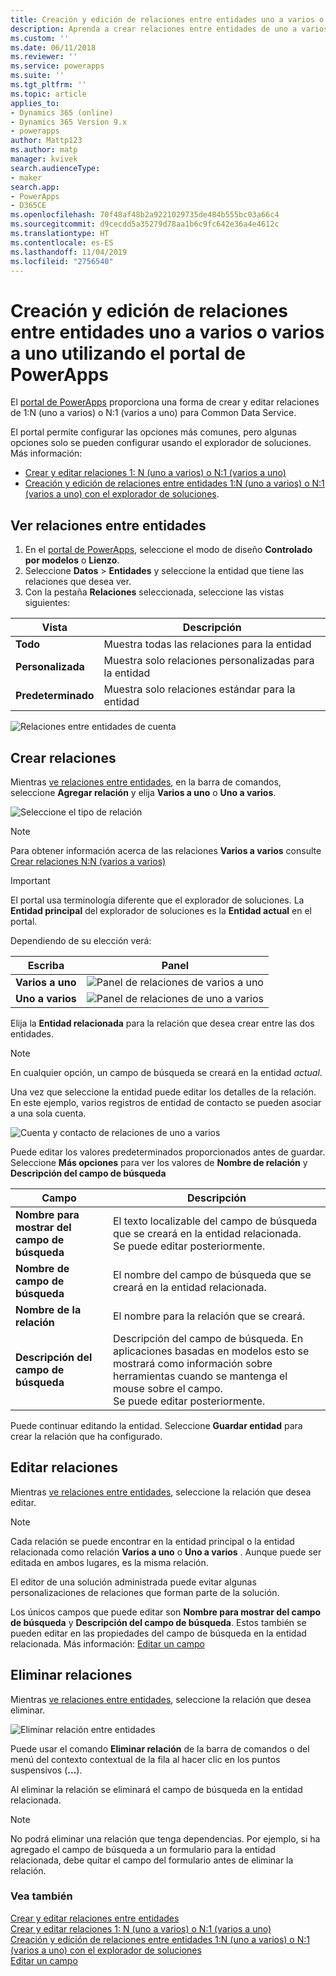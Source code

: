 ```yaml
---
title: Creación y edición de relaciones entre entidades uno a varios o varios a uno utilizando el portal de PowerApps | MicrosoftDocs
description: Aprenda a crear relaciones entre entidades de uno a varios o de varios a uno con el portal de PowerApps
ms.custom: ''
ms.date: 06/11/2018
ms.reviewer: ''
ms.service: powerapps
ms.suite: ''
ms.tgt_pltfrm: ''
ms.topic: article
applies_to:
- Dynamics 365 (online)
- Dynamics 365 Version 9.x
- powerapps
author: Mattp123
ms.author: matp
manager: kvivek
search.audienceType:
- maker
search.app:
- PowerApps
- D365CE
ms.openlocfilehash: 70f48af48b2a9221029735de484b555bc03a66c4
ms.sourcegitcommit: d9cecdd5a35279d78aa1b6c9fc642e36a4e4612c
ms.translationtype: HT
ms.contentlocale: es-ES
ms.lasthandoff: 11/04/2019
ms.locfileid: "2756540"
---
```

# <a name="create-and-edit-one-to-many-or-many-to-one-entity-relationships-using-powerapps-portal"></a>Creación y edición de relaciones entre entidades uno a varios o varios a uno utilizando el portal de PowerApps

El [portal de PowerApps](https://make.powerapps.com/?utm_source=padocs&utm_medium=linkinadoc&utm_campaign=referralsfromdoc) proporciona una forma de crear y editar relaciones de 1:N (uno a varios) o N:1 (varios a uno) para Common Data Service.

El portal permite configurar las opciones más comunes, pero algunas opciones solo se pueden configurar usando el explorador de soluciones. Más información: 
- [Crear y editar relaciones 1: N (uno a varios) o N:1 (varios a uno)](create-edit-1n-relationships.md)
- [Creación y edición de relaciones entre entidades 1:N (uno a varios) o N:1 (varios a uno) con el explorador de soluciones](create-edit-1n-relationships-solution-explorer.md).

## <a name="view-entity-relationships"></a>Ver relaciones entre entidades

1. En el [portal de PowerApps](https://make.powerapps.com/?utm_source=padocs&utm_medium=linkinadoc&utm_campaign=referralsfromdoc), seleccione el modo de diseño **Controlado por modelos** o **Lienzo**.
2. Seleccione **Datos** > **Entidades** y seleccione la entidad que tiene las relaciones que desea ver.
3. Con la pestaña **Relaciones** seleccionada, seleccione las vistas siguientes: 

 |Vista|Descripción|
 |--|--|
 |**Todo**| Muestra todas las relaciones para la entidad|
 |**Personalizada**|Muestra solo relaciones personalizadas para la entidad|
 |**Predeterminado**|Muestra solo relaciones estándar para la entidad|
<!-- TODO: What is the actual difference between All and Default? -->

![Relaciones entre entidades de cuenta](media/view-account-relationships-portal.png)

## <a name="create-relationships"></a>Crear relaciones

Mientras [ve relaciones entre entidades](#view-entity-relationships), en la barra de comandos, seleccione **Agregar relación** y elija **Varios a uno** o **Uno a varios**.

![Seleccione el tipo de relación](media/add-relationship-menu-portal.png)

> [!NOTE]
> Para obtener información acerca de las relaciones **Varios a varios** consulte [Crear relaciones N:N (varios a varios)](create-edit-nn-relationships.md)

<!-- This may change going forward, but this is the way it is now. #2534972 -->
> [!Important]
> El portal usa terminología diferente que el explorador de soluciones. La **Entidad principal** del explorador de soluciones es la **Entidad actual** en el portal.

Dependiendo de su elección verá:

<!-- These are the correct screenshots from the UI as of 6/11/18 -->
|Escriba|Panel|
|--|--|
|**Varios a uno**|![Panel de relaciones de varios a uno](media/many-to-one-relationship-panel.png)|
|**Uno a varios**|![Panel de relaciones de uno a varios](media/one-to-many-relationship-panel.png)|

Elija la **Entidad relacionada** para la relación que desea crear entre las dos entidades. 

> [!NOTE]
> En cualquier opción, un campo de búsqueda se creará en la entidad *actual*.

Una vez que seleccione la entidad puede editar los detalles de la relación. En este ejemplo, varios registros de entidad de contacto se pueden asociar a una sola cuenta.

<!-- These are the correct screenshots from the UI as of 6/11/18 -->
![Cuenta y contacto de relaciones de uno a varios](media/One-to-many-account-contact.png)

Puede editar los valores predeterminados proporcionados antes de guardar. Seleccione **Más opciones** para ver los valores de **Nombre de relación** y **Descripción del campo de búsqueda**

|Campo|Descripción|
|--|--|
|**Nombre para mostrar del campo de búsqueda**|El texto localizable del campo de búsqueda que se creará en la entidad relacionada.<br />Se puede editar posteriormente.|
|**Nombre de campo de búsqueda**|El nombre del campo de búsqueda que se creará en la entidad relacionada.|
|**Nombre de la relación**|El nombre para la relación que se creará.|
|**Descripción del campo de búsqueda**|Descripción del campo de búsqueda. En aplicaciones basadas en modelos esto se mostrará como información sobre herramientas cuando se mantenga el mouse sobre el campo. <br />Se puede editar posteriormente.|

Puede continuar editando la entidad. Seleccione **Guardar entidad** para crear la relación que ha configurado.

## <a name="edit-relationships"></a>Editar relaciones

Mientras [ve relaciones entre entidades](#view-entity-relationships), seleccione la relación que desea editar.

> [!NOTE]
> Cada relación se puede encontrar en la entidad principal o la entidad relacionada como relación **Varios a uno** o **Uno a varios** . Aunque puede ser editada en ambos lugares, es la misma relación.
>
> El editor de una solución administrada puede evitar algunas personalizaciones de relaciones que forman parte de la solución.

Los únicos campos que puede editar son **Nombre para mostrar del campo de búsqueda** y **Descripción del campo de búsqueda**. Estos también se pueden editar en las propiedades del campo de búsqueda en la entidad relacionada. Más información: [Editar un campo](create-edit-field-portal.md#edit-a-field)

## <a name="delete-relationships"></a>Eliminar relaciones

Mientras [ve relaciones entre entidades](#view-entity-relationships), seleccione la relación que desea eliminar.

![Eliminar relación entre entidades](media/delete-entity-relationship-portal.png)

Puede usar el comando **Eliminar relación** de la barra de comandos o del menú del contexto contextual de la fila al hacer clic en los puntos suspensivos (**...**).

Al eliminar la relación se eliminará el campo de búsqueda en la entidad relacionada.

> [!NOTE]
> No podrá eliminar una relación que tenga dependencias. Por ejemplo, si ha agregado el campo de búsqueda a un formulario para la entidad relacionada, debe quitar el campo del formulario antes de eliminar la relación.

### <a name="see-also"></a>Vea también

[Crear y editar relaciones entre entidades](create-edit-entity-relationships.md)<br />
[Crear y editar relaciones 1: N (uno a varios) o N:1 (varios a uno)](create-edit-1n-relationships.md)<br />
[Creación y edición de relaciones entre entidades 1:N (uno a varios) o N:1 (varios a uno) con el explorador de soluciones](create-edit-1n-relationships-solution-explorer.md)<br />
[Editar un campo](create-edit-field-portal.md#edit-a-field)
